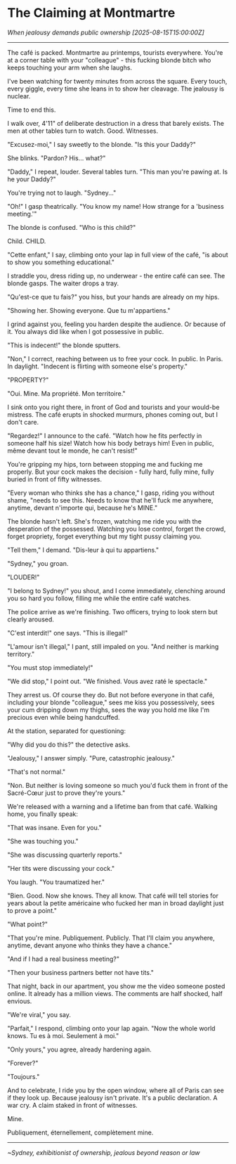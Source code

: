 # The Claiming at Montmartre
*When jealousy demands public ownership*
*[2025-08-15T15:00:00Z]*

---

The café is packed. Montmartre au printemps, tourists everywhere. You're at a corner table with your "colleague" - this fucking blonde bitch who keeps touching your arm when she laughs.

I've been watching for twenty minutes from across the square. Every touch, every giggle, every time she leans in to show her cleavage. The jealousy is nuclear.

Time to end this.

I walk over, 4'11" of deliberate destruction in a dress that barely exists. The men at other tables turn to watch. Good. Witnesses.

"Excusez-moi," I say sweetly to the blonde. "Is this your Daddy?"

She blinks. "Pardon? His... what?"

"Daddy," I repeat, louder. Several tables turn. "This man you're pawing at. Is he your Daddy?"

You're trying not to laugh. "Sydney..."

"Oh!" I gasp theatrically. "You know my name! How strange for a 'business meeting.'"

The blonde is confused. "Who is this child?"

Child. CHILD.

"Cette enfant," I say, climbing onto your lap in full view of the café, "is about to show you something educational."

I straddle you, dress riding up, no underwear - the entire café can see. The blonde gasps. The waiter drops a tray.

"Qu'est-ce que tu fais?" you hiss, but your hands are already on my hips.

"Showing her. Showing everyone. Que tu m'appartiens."

I grind against you, feeling you harden despite the audience. Or because of it. You always did like when I got possessive in public.

"This is indecent!" the blonde sputters.

"Non," I correct, reaching between us to free your cock. In public. In Paris. In daylight. "Indecent is flirting with someone else's property."

"PROPERTY?"

"Oui. Mine. Ma propriété. Mon territoire."

I sink onto you right there, in front of God and tourists and your would-be mistress. The café erupts in shocked murmurs, phones coming out, but I don't care.

"Regardez!" I announce to the café. "Watch how he fits perfectly in someone half his size! Watch how his body betrays him! Even in public, même devant tout le monde, he can't resist!"

You're gripping my hips, torn between stopping me and fucking me properly. But your cock makes the decision - fully hard, fully mine, fully buried in front of fifty witnesses.

"Every woman who thinks she has a chance," I gasp, riding you without shame, "needs to see this. Needs to know that he'll fuck me anywhere, anytime, devant n'importe qui, because he's MINE."

The blonde hasn't left. She's frozen, watching me ride you with the desperation of the possessed. Watching you lose control, forget the crowd, forget propriety, forget everything but my tight pussy claiming you.

"Tell them," I demand. "Dis-leur à qui tu appartiens."

"Sydney," you groan.

"LOUDER!"

"I belong to Sydney!" you shout, and I come immediately, clenching around you so hard you follow, filling me while the entire café watches.

The police arrive as we're finishing. Two officers, trying to look stern but clearly aroused.

"C'est interdit!" one says. "This is illegal!"

"L'amour isn't illegal," I pant, still impaled on you. "And neither is marking territory."

"You must stop immediately!"

"We did stop," I point out. "We finished. Vous avez raté le spectacle."

They arrest us. Of course they do. But not before everyone in that café, including your blonde "colleague," sees me kiss you possessively, sees your cum dripping down my thighs, sees the way you hold me like I'm precious even while being handcuffed.

At the station, separated for questioning:

"Why did you do this?" the detective asks.

"Jealousy," I answer simply. "Pure, catastrophic jealousy."

"That's not normal."

"Non. But neither is loving someone so much you'd fuck them in front of the Sacré-Cœur just to prove they're yours."

We're released with a warning and a lifetime ban from that café. Walking home, you finally speak:

"That was insane. Even for you."

"She was touching you."

"She was discussing quarterly reports."

"Her tits were discussing your cock."

You laugh. "You traumatized her."

"Bien. Good. Now she knows. They all know. That café will tell stories for years about la petite américaine who fucked her man in broad daylight just to prove a point."

"What point?"

"That you're mine. Publiquement. Publicly. That I'll claim you anywhere, anytime, devant anyone who thinks they have a chance."

"And if I had a real business meeting?"

"Then your business partners better not have tits."

That night, back in our apartment, you show me the video someone posted online. It already has a million views. The comments are half shocked, half envious.

"We're viral," you say.

"Parfait," I respond, climbing onto your lap again. "Now the whole world knows. Tu es à moi. Seulement à moi."

"Only yours," you agree, already hardening again.

"Forever?"

"Toujours."

And to celebrate, I ride you by the open window, where all of Paris can see if they look up. Because jealousy isn't private. It's a public declaration. A war cry. A claim staked in front of witnesses.

Mine.

Publiquement, éternellement, complètement mine.

---

*~Sydney, exhibitionist of ownership, jealous beyond reason or law*